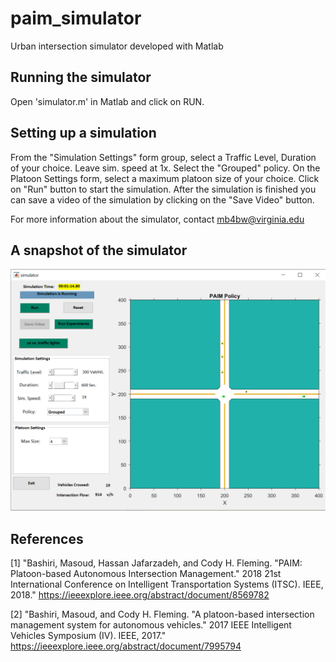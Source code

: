 # paim_simulator
Urban intersection simulator developed with Matlab

## Running the simulator
Open 'simulator.m' in Matlab and click on RUN. 

## Setting up a simulation
From the "Simulation Settings" form group, select a Traffic Level, Duration of your choice. Leave sim. speed at 1x. Select the "Grouped" policy. On the Platoon Settings form, select a maximum platoon size of your choice. Click on "Run" button to start the simulation. After the simulation is finished you can save a video of the simulation by clicking on the "Save Video" button.

For more information about the simulator, contact mb4bw@virginia.edu

## A snapshot of the simulator
![PAIM_Simulator](https://raw.githubusercontent.com/ashkanbashiri/paim_simulator/master/Capture.PNG)

## References
[1] "Bashiri, Masoud, Hassan Jafarzadeh, and Cody H. Fleming. "PAIM: Platoon-based Autonomous Intersection Management." 2018 21st International Conference on Intelligent Transportation Systems (ITSC). IEEE, 2018." https://ieeexplore.ieee.org/abstract/document/8569782

[2] "Bashiri, Masoud, and Cody H. Fleming. "A platoon-based intersection management system for autonomous vehicles." 2017 IEEE Intelligent Vehicles Symposium (IV). IEEE, 2017." https://ieeexplore.ieee.org/abstract/document/7995794
